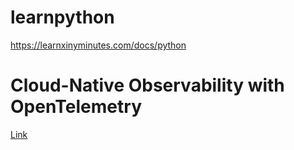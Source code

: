 # learnpython
https://learnxinyminutes.com/docs/python

# Cloud-Native Observability with OpenTelemetry
[Link](https://www.amazon.com/Cloud-Native-Observability-OpenTelemetry-visibility-combining/dp/1801077703)
